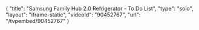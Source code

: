 {
    "title": "Samsung Family Hub 2.0 Refrigerator - To Do List",
    "type": "solo",
    "layout": "iframe-static",
    "videoId": "90452767",
    "url": "\/tvpembed\/90452767"
}